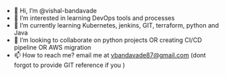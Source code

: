 - 👋 Hi, I’m @vishal-bandavade
- 👀 I’m interested in learning DevOps tools and processes
- 🌱 I’m currently learning Kubernetes, jenkins, GIT, terraform, python and Java
- 💞️ I’m looking to collaborate on python projects OR creating CI/CD pipeline OR AWS migration
- 📫 How to reach me? email me at vbandavade87@gmail.com (dont forgot to provide GIT reference if you )

<!---
vishal-bandavade/vishal-bandavade is a ✨ special ✨ repository because its `README.md` (this file) appears on your GitHub profile.
You can click the Preview link to take a look at your changes.
--->

